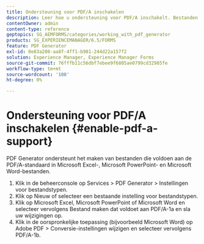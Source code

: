 ```yaml
---
title: Ondersteuning voor PDF/A inschakelen
description: Leer hoe u ondersteuning voor PDF/A inschakelt. Bestanden die compatibel zijn met PDF/A, kunnen worden gemaakt vanuit Microsoft Excel-, Microsoft PowerPoint- en Microsoft Word-bestanden.
contentOwner: admin
content-type: reference
geptopics: SG_AEMFORMS/categories/working_with_pdf_generator
products: SG_EXPERIENCEMANAGER/6.5/FORMS
feature: PDF Generator
exl-id: 0e83a208-aa8f-4ff1-b981-244d22a157f2
solution: Experience Manager, Experience Manager Forms
source-git-commit: 76fffb11c56dbf7ebee9f6805ae0799cd32985fe
workflow-type: tm+mt
source-wordcount: '108'
ht-degree: 0%

---
```


# Ondersteuning voor PDF/A inschakelen {#enable-pdf-a-support}

PDF Generator ondersteunt het maken van bestanden die voldoen aan de PDF/A-standaard in Microsoft Excel-, Microsoft PowerPoint- en Microsoft Word-bestanden.

1. Klik in de beheerconsole op Services > PDF Generator > Instellingen voor bestandstypen.
1. Klik op Nieuw of selecteer een bestaande instelling voor bestandstypen.
1. Klik op Microsoft Excel, Microsoft PowerPoint of Microsoft Word en selecteer vervolgens Bestand maken dat voldoet aan PDF/A-1a en sla uw wijzigingen op.
1. Klik in de oorspronkelijke toepassing (bijvoorbeeld Microsoft Word) op Adobe PDF > Conversie-instellingen wijzigen en selecteer vervolgens PDF/A-1b.
